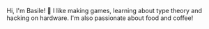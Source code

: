 Hi, I'm Basile! :wave: I like making games, learning about type theory and hacking on hardware. I'm also passionate about food and coffee!
